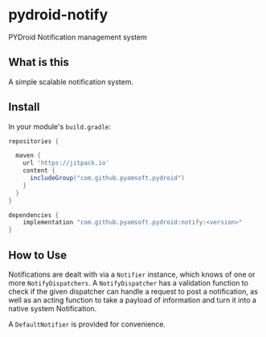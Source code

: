 # pydroid-notify
PYDroid Notification management system

## What is this

A simple scalable notification system.

## Install

In your module's `build.gradle`:
```groovy
repositories {

  maven {
    url 'https://jitpack.io'
    content {
      includeGroup("com.github.pyamsoft.pydroid")
    }
  }
}

dependencies {
    implementation "com.github.pyamsoft.pydroid:notify:<version>"
}
```

## How to Use

Notifications are dealt with via a `Notifier` instance, which knows of one or more
`NotifyDispatchers`. A `NotifyDispatcher` has a validation function to check if
the given dispatcher can handle a request to post a notification, as well as an acting function
to take a payload of information and turn it into a native system Notification.

A `DefaultNotifier` is provided for convenience.
